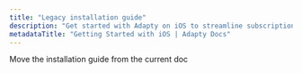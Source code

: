 ```yaml
---
title: "Legacy installation guide"
description: "Get started with Adapty on iOS to streamline subscription setup and management."
metadataTitle: "Getting Started with iOS | Adapty Docs"
---
```


Move the installation guide from the current doc